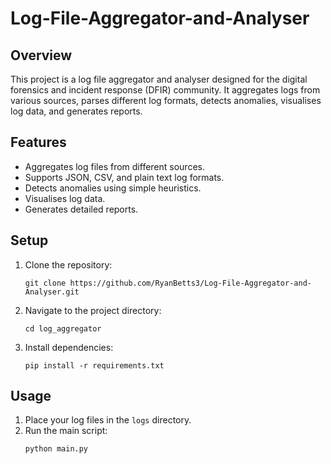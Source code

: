 # Log-File-Aggregator-and-Analyser

## Overview
This project is a log file aggregator and analyser designed for the digital forensics and incident response (DFIR) community. It aggregates logs from various sources, parses different log formats, detects anomalies, visualises log data, and generates reports.

## Features
- Aggregates log files from different sources.
- Supports JSON, CSV, and plain text log formats.
- Detects anomalies using simple heuristics.
- Visualises log data.
- Generates detailed reports.

## Setup
1. Clone the repository:
    ```
    git clone https://github.com/RyanBetts3/Log-File-Aggregator-and-Analyser.git
    ```
2. Navigate to the project directory:
    ```
    cd log_aggregator
    ```
3. Install dependencies:
    ```
    pip install -r requirements.txt
    ```

## Usage
1. Place your log files in the `logs` directory.
2. Run the main script:
    ```
    python main.py
    ```

